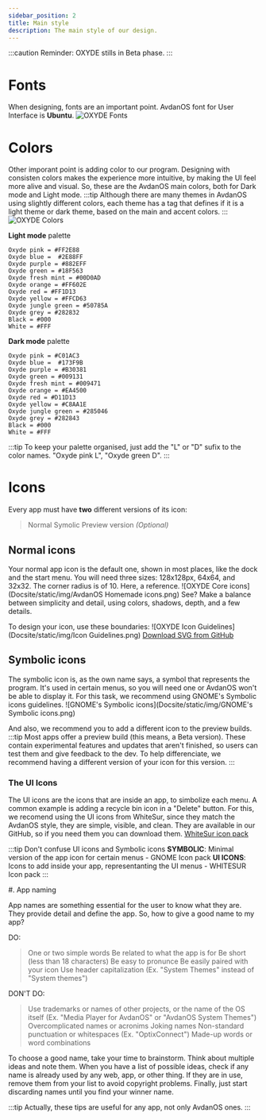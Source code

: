 ```yaml
---
sidebar_position: 2
title: Main style
description: The main style of our design.
---
```


:::caution
Reminder: OXYDE stills in Beta phase.
:::

# Fonts

When designing, fonts are an important point. AvdanOS font for User Interface is **Ubuntu**.
![OXYDE Fonts](Docsite/static/img/Fonts.png)

# Colors

Other imporant point is adding color to our program. Designing with consisten colors makes the experience more intuitive, by making the UI feel more alive and visual. So, these are the AvdanOS main colors, both for Dark mode and Light mode.
:::tip
Although there are many themes in AvdanOS using slightly different colors, each theme has a tag that defines if it is a light theme or dark theme, based on the main and accent colors.
:::
![OXYDE Colors](Docsite/static/img/Colors.png)

**Light mode** palette
```
Oxyde pink = #FF2E88
Oxyde blue =  #2E88FF
Oxyde purple = #882EFF
Oxyde green = #18F563
Oxyde fresh mint = #00D0AD
Oxyde orange = #FF602E
Oxyde red = #FF1D13
Oxyde yellow = #FFCD63
Oxyde jungle green = #50785A
Oxyde grey = #282832
Black = #000
White = #FFF
```
**Dark mode** palette
```
Oxyde pink = #C01AC3
Oxyde blue =  #173F9B
Oxyde purple = #B30381
Oxyde green = #009131
Oxyde fresh mint = #009471
Oxyde orange = #EA4500
Oxyde red = #D11D13
Oxyde yellow = #C8AA1E
Oxyde jungle green = #285046
Oxyde grey = #282843
Black = #000
White = #FFF
```
:::tip
To keep your palette organised, just add the "L" or "D" sufix to the color names. "Oxyde pink L", "Oxyde green D".
:::

# Icons

Every app must have **two** different versions of its icon:
> Normal
> Symolic
> Preview version _(Optional)_

## Normal icons
Your normal app icon is the default one, shown in most places, like the dock and the start menu. You will need three sizes: 128x128px, 64x64, and 32x32. The corner radius is of 10.
Here, a reference.
![OXYDE Core icons](Docsite/static/img/AvdanOS Homemade icons.png)
See? Make a balance between simplicity and detail, using colors, shadows, depth, and a few details.

To design your icon, use these boundaries:
![OXYDE Icon Guidelines](Docsite/static/img/Icon Guidelines.png)
<a href="GH URL HERE" target="_blank" class="button">Download SVG from GitHub</a>

## Symbolic icons
The symbolic icon is, as the own name says, a symbol that represents the program. It's used in certain menus, so you will need one or AvdanOS won't be able to display it.
For this task, we recommend using GNOME's Symbolic icons guidelines.
![GNOME's Symbolic icons](Docsite/static/img/GNOME's Symbolic icons.png)

And also, we recommend you to add a different icon to the preview builds.
:::tip
Most apps offer a preview build (this means, a Beta version). These contain experimental features and updates that aren't finished, so users can test them and give feedback to the dev. To help differenciate, we recommend having a different version of your icon for this version.
:::

### The UI Icons
The UI icons are the icons that are inside an app, to simbolize each menu. A common example is adding a recycle bin icon in a "Delete" button.
For this, we recomend using the UI icons from WhiteSur, since they match the AvdanOS style, they are simple, visible, and clean. They are available in our GitHub, so if you need them you can download them.
<a href="https://github.com/Avdan-OS/icons/tree/main/src" target="_blank" class="button">WhiteSur icon pack</a>

:::tip
Don't confuse UI icons and Symbolic icons
**SYMBOLIC**: Minimal version of the app icon for certain menus - GNOME Icon pack
**UI ICONS**: Icons to add inside your app, representanting the UI menus - WHITESUR Icon pack
:::

#. App naming

App names are something essential for the user to know what they are. They provide detail and define the app.
So, how to give a good name to my app?

DO:
> One or two simple words
> Be related to what the app is for
> Be short (less than 18 characters)
> Be easy to pronunce
> Be easily paired with your icon
> Use header capitalization (Ex. "System Themes" instead of "System themes")

DON'T DO:
> Use trademarks or names of other projects, or the name of the OS itself (Ex. "Media Player for AvdanOS" or "AvdanOS System Themes")
> Overcomplicated names or acronims
> Joking names
> Non-standard punctuation or whitespaces (Ex. "OptixConnect")
> Made-up words or word combinations

To choose a good name, take your time to brainstorm. Think about multiple ideas and note them. When you have a list of
possible ideas, check if any name is already used by any web, app, or other thing. If they are in use, remove them from your list
to avoid copyright problems. Finally, just start discarding names until you find your winner name.

:::tip
Actually, these tips are useful for any app, not only AvdanOS ones.
:::